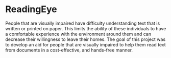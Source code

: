 # ReadingEye
People that are visually impaired have difficulty understanding
text that is written or printed on paper. This limits the ability of
these individuals to have a comfortable experience with the
environment around them and can decrease their willingness to
leave their homes. The goal of this project was to develop an aid
for people that are visually impaired to help them read text from
documents in a cost-effective, and hands-free manner.
